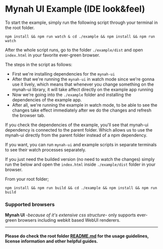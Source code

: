 # Mynah UI Example (IDE look&feel)

To start the example, simply run the following script through your terminal in the root folder.

```console
npm install && npm run watch & cd ./example && npm install && npm run watch
```

After the whole script runs, go to the folder `./example/dist` and open `index.html` in your favorite ever-green browser. 

The steps in the script as follows:
- First we're installing dependencies for the `mynah-ui`
- After that we're running the `mynah-ui` in watch mode since we're gonna use it lively, which means that whenever you change something on the mynah-ui library, it will take affect directly on the example app running
- Now we're going into the `./example` folder and installing the dependencies of the example app.
- After all, we're running the example in watch mode, to be able to see the changes take effect immediately after we do the changes and refresh the browser tab.

If you check the dependencies of the example, you'll see that mynah-ui dependency is connected to the parent folder. Which allows us to use the mynah-ui directly from the parent folder instead of a npm dependency. 

If you want, you can run `mynah-ui` and example scripts in separate terminals to see their watch processes separately. 

If you just need the builded version (no need to watch the changes) simply run the below and open the `index.html` inside `./example/dist` folder in your browser.

From your root folder;
```console
npm install && npm run build && cd ./example && npm install && npm run build
```

### Supported browsers
**Mynah UI** <em>-because of it's extensive css structure-</em> only supports ever-green browsers including webkit based WebUI renderers.

---

#### Please do check the root folder [README.md](../README.md) for the usage guidelines, license information and other helpful guides.
